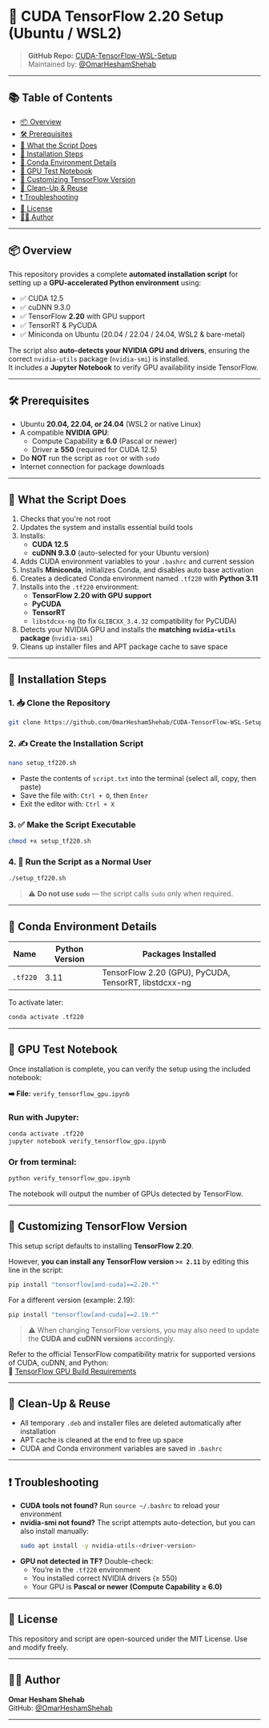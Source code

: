 # 🚀 CUDA TensorFlow 2.20 Setup (Ubuntu / WSL2)

> **GitHub Repo:** [CUDA-TensorFlow-WSL-Setup](https://github.com/OmarHeshamShehab/CUDA-TensorFlow-WSL-Setup)  
> Maintained by: [@OmarHeshamShehab](https://github.com/OmarHeshamShehab)

---

## 📚 Table of Contents

- [📦 Overview](#-overview)
- [🛠️ Prerequisites](#️-prerequisites)
- [📜 What the Script Does](#-what-the-script-does)
- [🔧 Installation Steps](#-installation-steps)
- [📂 Conda Environment Details](#-conda-environment-details)
- [🧪 GPU Test Notebook](#-gpu-test-notebook)
- [📁 Customizing TensorFlow Version](#-customizing-tensorflow-version)
- [🧹 Clean-Up & Reuse](#-clean-up--reuse)
- [❗ Troubleshooting](#-troubleshooting)
- [📄 License](#-license)
- [👨‍💻 Author](#-author)

---

## 📦 Overview

This repository provides a complete **automated installation script** for setting up a **GPU-accelerated Python environment** using:
- ✅ CUDA 12.5
- ✅ cuDNN 9.3.0
- ✅ TensorFlow **2.20** with GPU support
- ✅ TensorRT & PyCUDA
- ✅ Miniconda on Ubuntu (20.04 / 22.04 / 24.04, WSL2 & bare-metal)

The script also **auto-detects your NVIDIA GPU and drivers**, ensuring the correct `nvidia-utils` package (`nvidia-smi`) is installed.  
It includes a **Jupyter Notebook** to verify GPU availability inside TensorFlow.

---

## 🛠️ Prerequisites

- Ubuntu **20.04, 22.04, or 24.04** (WSL2 or native Linux)
- A compatible **NVIDIA GPU**:
  - Compute Capability **≥ 6.0** (Pascal or newer)
  - Driver **≥ 550** (required for CUDA 12.5)
- Do **NOT** run the script as `root` or with `sudo`
- Internet connection for package downloads

---

## 📜 What the Script Does

1. Checks that you're not root  
2. Updates the system and installs essential build tools  
3. Installs:
   - **CUDA 12.5**
   - **cuDNN 9.3.0** (auto-selected for your Ubuntu version)  
4. Adds CUDA environment variables to your `.bashrc` and current session  
5. Installs **Miniconda**, initializes Conda, and disables auto base activation  
6. Creates a dedicated Conda environment named `.tf220` with **Python 3.11**  
7. Installs into the `.tf220` environment:
   - **TensorFlow 2.20 with GPU support**
   - **PyCUDA**
   - **TensorRT**
   - `libstdcxx-ng` (to fix `GLIBCXX_3.4.32` compatibility for PyCUDA)  
8. Detects your NVIDIA GPU and installs the **matching `nvidia-utils` package** (`nvidia-smi`)  
9. Cleans up installer files and APT package cache to save space  

---

## 🔧 Installation Steps

### 1. 📥 Clone the Repository

```bash
git clone https://github.com/OmarHeshamShehab/CUDA-TensorFlow-WSL-Setup.git
```

### 2. ✍️ Create the Installation Script

```bash
nano setup_tf220.sh
```

- Paste the contents of `script.txt` into the terminal (select all, copy, then paste)  
- Save the file with: `Ctrl + O`, then `Enter`  
- Exit the editor with: `Ctrl + X`  

### 3. ✅ Make the Script Executable

```bash
chmod +x setup_tf220.sh
```

### 4. 🚫 Run the Script as a Normal User

```bash
./setup_tf220.sh
```

> ⚠️ **Do not use `sudo`** — the script calls `sudo` only when required.

---

## 📂 Conda Environment Details

| Name     | Python Version | Packages Installed                   |
|----------|----------------|--------------------------------------|
| `.tf220` | 3.11           | TensorFlow 2.20 (GPU), PyCUDA, TensorRT, libstdcxx-ng |

To activate later:

```bash
conda activate .tf220
```

---

## 🧪 GPU Test Notebook

Once installation is complete, you can verify the setup using the included notebook:

**➡️ File:** `verify_tensorflow_gpu.ipynb`

### Run with Jupyter:

```bash
conda activate .tf220
jupyter notebook verify_tensorflow_gpu.ipynb
```

### Or from terminal:

```bash
python verify_tensorflow_gpu.ipynb
```

The notebook will output the number of GPUs detected by TensorFlow.

---

## 📁 Customizing TensorFlow Version

This setup script defaults to installing **TensorFlow 2.20**.

However, **you can install any TensorFlow version `>= 2.11`** by editing this line in the script:

```bash
pip install "tensorflow[and-cuda]==2.20.*"
```

For a different version (example: 2.19):

```bash
pip install "tensorflow[and-cuda]==2.19.*"
```

> ⚠️ When changing TensorFlow versions, you may also need to update the **CUDA and cuDNN versions** accordingly.

Refer to the official TensorFlow compatibility matrix for supported versions of CUDA, cuDNN, and Python:  
🔗 [TensorFlow GPU Build Requirements](https://www.tensorflow.org/install/source#gpu)

---

## 🧹 Clean-Up & Reuse

- All temporary `.deb` and installer files are deleted automatically after installation  
- APT cache is cleaned at the end to free up space  
- CUDA and Conda environment variables are saved in `.bashrc`  

---

## ❗ Troubleshooting

- **CUDA tools not found?** Run `source ~/.bashrc` to reload your environment  
- **nvidia-smi not found?** The script attempts auto-detection, but you can also install manually:
  ```bash
  sudo apt install -y nvidia-utils-<driver-version>
  ```
- **GPU not detected in TF?** Double-check:
  - You’re in the `.tf220` environment
  - You installed correct NVIDIA drivers (≥ 550)
  - Your GPU is **Pascal or newer (Compute Capability ≥ 6.0)**  

---

## 📄 License

This repository and script are open-sourced under the MIT License. Use and modify freely.

---

## 👨‍💻 Author

**Omar Hesham Shehab**  
GitHub: [@OmarHeshamShehab](https://github.com/OmarHeshamShehab)

---
